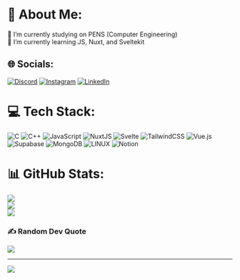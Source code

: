 # 💫 About Me:
🔭 I’m currently studying on PENS (Computer Engineering)<br>🌱 I’m currently learning JS, Nuxt, and Sveltekit


## 🌐 Socials:
[![Discord](https://img.shields.io/badge/Discord-%237289DA.svg?logo=discord&logoColor=white)](https://discord.gg/https://discord.gg/YyTMhETx) [![Instagram](https://img.shields.io/badge/Instagram-%23E4405F.svg?logo=Instagram&logoColor=white)](https://instagram.com/firmansyahp._) [![LinkedIn](https://img.shields.io/badge/LinkedIn-%230077B5.svg?logo=linkedin&logoColor=white)](https://linkedin.com/in/firmansyah-putra-pratama/) 

# 💻 Tech Stack:
![C](https://img.shields.io/badge/c-%2300599C.svg?style=flat&logo=c&logoColor=white) ![C++](https://img.shields.io/badge/c++-%2300599C.svg?style=flat&logo=c%2B%2B&logoColor=white) ![JavaScript](https://img.shields.io/badge/javascript-%23323330.svg?style=flat&logo=javascript&logoColor=%23F7DF1E) ![NuxtJS](https://img.shields.io/badge/Nuxt-black?style=flat&logo=nuxt.js&logoColor=white) ![Svelte](https://img.shields.io/badge/svelte-%23f1413d.svg?style=flat&logo=svelte&logoColor=white) ![TailwindCSS](https://img.shields.io/badge/tailwindcss-%2338B2AC.svg?style=flat&logo=tailwind-css&logoColor=white) ![Vue.js](https://img.shields.io/badge/vuejs-%2335495e.svg?style=flat&logo=vuedotjs&logoColor=%234FC08D) 	![Supabase](https://img.shields.io/badge/Supabase-3ECF8E?style=flat&logo=supabase&logoColor=white) ![MongoDB](https://img.shields.io/badge/MongoDB-%234ea94b.svg?style=flat&logo=mongodb&logoColor=white) ![LINUX](https://img.shields.io/badge/Linux-FCC624?style=flat&logo=linux&logoColor=black) ![Notion](https://img.shields.io/badge/Notion-%23000000.svg?style=flat&logo=notion&logoColor=white)
# 📊 GitHub Stats:
![](https://github-readme-stats.vercel.app/api?username=Firmansyahp16&theme=gotham&hide_border=true&include_all_commits=false&count_private=false)<br/>
![](https://github-readme-streak-stats.herokuapp.com/?user=Firmansyahp16&theme=gotham&hide_border=true)<br/>
![](https://github-readme-stats.vercel.app/api/top-langs/?username=Firmansyahp16&theme=gotham&hide_border=true&include_all_commits=false&count_private=false&layout=compact)

### ✍️ Random Dev Quote
![](https://quotes-github-readme.vercel.app/api?type=horizontal&theme=radical)

---
[![](https://visitcount.itsvg.in/api?id=Firmansyahp16&icon=3&color=3)](https://visitcount.itsvg.in)

<!-- Proudly created with GPRM ( https://gprm.itsvg.in ) -->
